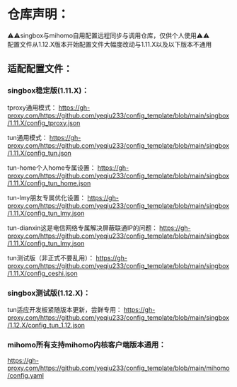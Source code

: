 # 仓库声明：
⚠️⚠️singbox与mihomo自用配置远程同步与调用仓库，仅供个人使用⚠️⚠️  
配置文件从1.12.X版本开始配置文件大幅度改动与1.11.X以及以下版本不通用

## 适配配置文件：

### singbox稳定版(1.11.X)：  
tproxy通用模式：
https://gh-proxy.com/https://github.com/yeqiu233/config_template/blob/main/singbox/1.11.X/config_tproxy.json

tun通用模式：
https://gh-proxy.com/https://github.com/yeqiu233/config_template/blob/main/singbox/1.11.X/config_tun.json

tun-home个人home专属设置：
https://gh-proxy.com/https://github.com/yeqiu233/config_template/blob/main/singbox/1.11.X/config_tun_home.json

tun-lmy朋友专属优化设置：
https://gh-proxy.com/https://github.com/yeqiu233/config_template/blob/main/singbox/1.11.X/config_tun_lmy.json

tun-dianxin这是电信网络专属解决屏蔽联通IP的问题：
https://gh-proxy.com/https://github.com/yeqiu233/config_template/blob/main/singbox/1.11.X/config_tun_lmy.json

tun测试版（非正式不要乱用）：
https://gh-proxy.com/https://github.com/yeqiu233/config_template/blob/main/singbox/1.11.X/config_ceshi.json

### singbox测试版(1.12.X)：  
tun适应开发板紧随版本更新，尝鲜专用：
https://gh-proxy.com/https://github.com/yeqiu233/config_template/blob/main/singbox/1.12.X/config_tun_1.12.json

### mihomo所有支持mihomo内核客户端版本通用：  

https://gh-proxy.com/https://github.com/yeqiu233/config_template/blob/main/mihomo/config.yaml
